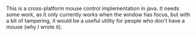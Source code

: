 This is a cross-platform mouse control implementation in java. It needs some work, as it only currently works when the window has focus,
but with a bit of tampering, it would be a useful utility for people who don't have a mouse (why I wrote it).
